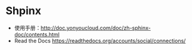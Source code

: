 # Shpinx

+ 使用手册：http://doc.yonyoucloud.com/doc/zh-sphinx-doc/contents.html
+ Read the Docs https://readthedocs.org/accounts/social/connections/
